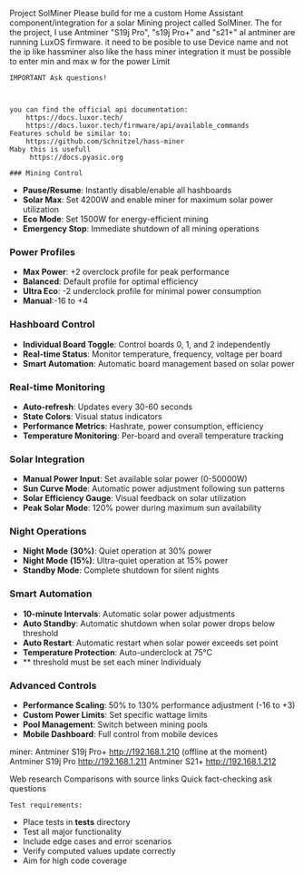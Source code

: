 Project SolMiner
  Please build for me a custom Home Assistant component/integration for a solar Mining project called SolMiner.
    The for the project, I use Antminer "S19j Pro", "s19j Pro+" and "s21+" al antminer are running LuxOS firmware.
    it need to be posible to use Device name and not the ip like hassminer
    also like the hass miner integration it must be possible to enter min and max w for the power Limit

    IMPORTANT Ask questions!

    
   
    you can find the official api documentation:
        https://docs.luxor.tech/
        https://docs.luxor.tech/firmware/api/available_commands
    Features schuld be similar to:
        https://github.com/Schnitzel/hass-miner
    Maby this is usefull   
         https://docs.pyasic.org

    ### Mining Control
- **Pause/Resume**: Instantly disable/enable all hashboards
- **Solar Max**: Set 4200W and enable miner for maximum solar power utilization
- **Eco Mode**: Set 1500W for energy-efficient mining
- **Emergency Stop**: Immediate shutdown of all mining operations

### Power Profiles
- **Max Power**: +2 overclock profile for peak performance
- **Balanced**: Default profile for optimal efficiency
- **Ultra Eco**: -2 underclock profile for minimal power consumption
- **Manual**:-16 to +4

### Hashboard Control
- **Individual Board Toggle**: Control boards 0, 1, and 2 independently
- **Real-time Status**: Monitor temperature, frequency, voltage per board
- **Smart Automation**: Automatic board management based on solar power

### Real-time Monitoring
- **Auto-refresh**: Updates every 30-60 seconds
- **State Colors**: Visual status indicators
- **Performance Metrics**: Hashrate, power consumption, efficiency
- **Temperature Monitoring**: Per-board and overall temperature tracking

### Solar Integration
- **Manual Power Input**: Set available solar power (0-50000W)
- **Sun Curve Mode**: Automatic power adjustment following sun patterns
- **Solar Efficiency Gauge**: Visual feedback on solar utilization
- **Peak Solar Mode**: 120% power during maximum sun availability

### Night Operations
- **Night Mode (30%)**: Quiet operation at 30% power
- **Night Mode (15%)**: Ultra-quiet operation at 15% power
- **Standby Mode**: Complete shutdown for silent nights

### Smart Automation
- **10-minute Intervals**: Automatic solar power adjustments
- **Auto Standby**: Automatic shutdown when solar power drops below threshold
- **Auto Restart**: Automatic restart when solar power exceeds set point
- **Temperature Protection**: Auto-underclock at 75°C
- ** threshold must be set each miner Individualy
### Advanced Controls
- **Performance Scaling**: 50% to 130% performance adjustment (-16 to +3) 
- **Custom Power Limits**: Set specific wattage limits
- **Pool Management**: Switch between mining pools
- **Mobile Dashboard**: Full control from mobile devices

miner:
Antminer S19j Pro+  http://192.168.1.210 (offline at the moment)
Antminer S19j Pro   http://192.168.1.211
Antminer S21+       http://192.168.1.212
    
 
 Web research
    Comparisons with source links
    Quick fact-checking
    ask questions

    Test requirements:
- Place tests in __tests__ directory
- Test all major functionality
- Include edge cases and error scenarios
- Verify computed values update correctly
- Aim for high code coverage